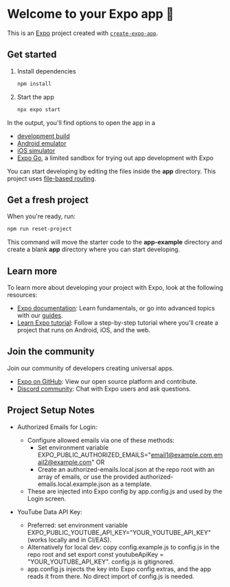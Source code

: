 # Welcome to your Expo app 👋

This is an [Expo](https://expo.dev) project created with [`create-expo-app`](https://www.npmjs.com/package/create-expo-app).

## Get started

1. Install dependencies

   ```bash
   npm install
   ```

2. Start the app

   ```bash
   npx expo start
   ```

In the output, you'll find options to open the app in a

- [development build](https://docs.expo.dev/develop/development-builds/introduction/)
- [Android emulator](https://docs.expo.dev/workflow/android-studio-emulator/)
- [iOS simulator](https://docs.expo.dev/workflow/ios-simulator/)
- [Expo Go](https://expo.dev/go), a limited sandbox for trying out app development with Expo

You can start developing by editing the files inside the **app** directory. This project uses [file-based routing](https://docs.expo.dev/router/introduction).

## Get a fresh project

When you're ready, run:

```bash
npm run reset-project
```

This command will move the starter code to the **app-example** directory and create a blank **app** directory where you can start developing.

## Learn more

To learn more about developing your project with Expo, look at the following resources:

- [Expo documentation](https://docs.expo.dev/): Learn fundamentals, or go into advanced topics with our [guides](https://docs.expo.dev/guides).
- [Learn Expo tutorial](https://docs.expo.dev/tutorial/introduction/): Follow a step-by-step tutorial where you'll create a project that runs on Android, iOS, and the web.

## Join the community

Join our community of developers creating universal apps.

- [Expo on GitHub](https://github.com/expo/expo): View our open source platform and contribute.
- [Discord community](https://chat.expo.dev): Chat with Expo users and ask questions.


## Project Setup Notes

- Authorized Emails for Login:
  - Configure allowed emails via one of these methods:
    - Set environment variable EXPO_PUBLIC_AUTHORIZED_EMAILS="email1@example.com,email2@example.com" OR
    - Create an authorized-emails.local.json at the repo root with an array of emails, or use the provided authorized-emails.local.example.json as a template.
  - These are injected into Expo config by app.config.js and used by the Login screen.

- YouTube Data API Key:
  - Preferred: set environment variable EXPO_PUBLIC_YOUTUBE_API_KEY="YOUR_YOUTUBE_API_KEY" (works locally and in CI/EAS).
  - Alternatively for local dev: copy config.example.js to config.js in the repo root and set export const youtubeApiKey = "YOUR_YOUTUBE_API_KEY". config.js is gitignored.
  - app.config.js injects the key into Expo config extras, and the app reads it from there. No direct import of config.js is needed.
